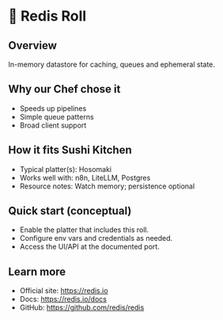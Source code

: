 # 🍣 Redis Roll

## Overview
In-memory datastore for caching, queues and ephemeral state.

## Why our Chef chose it
- Speeds up pipelines
- Simple queue patterns
- Broad client support

## How it fits Sushi Kitchen
- Typical platter(s): Hosomaki
- Works well with: n8n, LiteLLM, Postgres
- Resource notes: Watch memory; persistence optional

## Quick start (conceptual)
- Enable the platter that includes this roll.
- Configure env vars and credentials as needed.
- Access the UI/API at the documented port.

## Learn more
- Official site: https://redis.io
- Docs: https://redis.io/docs
- GitHub: https://github.com/redis/redis
